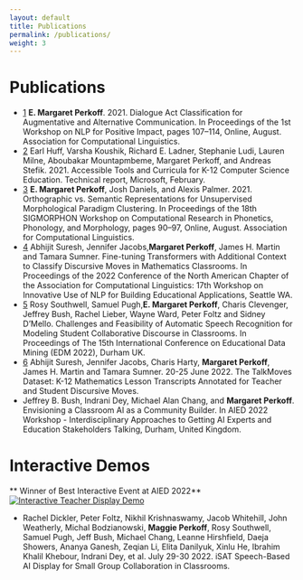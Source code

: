 ```yaml
---
layout: default
title: Publications
permalink: /publications/
weight: 3
---
```

# Publications
- [1](https://aclanthology.org/2021.nlp4posimpact-1.12/) **E. Margaret Perkoff**. 2021. Dialogue Act Classification for Augmentative and Alternative Communication. In Proceedings of the 1st Workshop on NLP for Positive Impact, pages 107–114, Online, August. Association for Computational Linguistics.
- [2](https://www.microsoft.com/en-us/research/uploads/prod/2021/01/Accessible-Tools-and-Curricula-for-K-12-Computer-Science-Education-1.21.pdf) Earl Huff, Varsha Koushik, Richard E. Ladner, Stephanie Ludi, Lauren Milne, Aboubakar Mountapmbeme, Margaret Perkoff, and Andreas Stefik. 2021. Accessible Tools and Curricula for K-12 Computer Science Education. Technical report, Microsoft, February.
- [3](https://aclanthology.org/2021.sigmorphon-1.10/) **E. Margaret Perkoff**, Josh Daniels, and Alexis Palmer. 2021. Orthographic vs. Semantic Representations for Unsupervised Morphological Paradigm Clustering. In Proceedings of the 18th SIGMORPHON Workshop on Computational Research in Phonetics, Phonology, and Morphology, pages 90–97, Online, August. Association for Computational Linguistics.
- [4](https://aclanthology.org/2022.bea-1.11/) Abhijit Suresh, Jennifer Jacobs,**Margaret Perkoff**, James H. Martin and Tamara Sumner. Fine-tuning Transformers with Additional Context to Classify Discursive Moves in Mathematics Classrooms. In Proceedings of the 2022 Conference of the North American Chapter of the Association for Computational Linguistics: 17th Workshop on Innovative Use of NLP for Building Educational Applications, Seattle WA.
- [5](https://www.colorado.edu/research/ai-institute/sites/default/files/attached-files/challengesfeasibility.pdf) Rosy Southwell, Samuel Pugh,**E. Margaret Perkoff**, Charis Clevenger, Jeffrey Bush, Rachel Lieber, Wayne Ward, Peter Foltz and Sidney D’Mello. Challenges and Feasibility of Automatic Speech Recognition for Modeling Student Collaborative Discourse in Classrooms. In Proceedings of The 15th International Conference on Educational Data Mining (EDM 2022), Durham UK.
- [6](https://arxiv.org/pdf/2204.09652.pdf) Abhijit Suresh, Jennifer Jacobs, Charis Harty, **Margaret Perkoff**, James H. Martin and Tamara Sumner. 20-25 June 2022. The TalkMoves Dataset: K-12 Mathematics Lesson Transcripts Annotated for Teacher and Student Discursive Moves.
- Jeffrey B. Bush, Indrani Dey, Michael Alan Chang, and **Margaret Perkoff**. Envisioning a Classroom AI as a Community Builder. In AIED 2022 Workshop - Interdisciplinary Approaches to Getting AI Experts and Education Stakeholders Talking, Durham, United Kingdom.

# Interactive Demos
** Winner of Best Interactive Event at AIED 2022**
[![Interactive Teacher Display Demo](http://img.youtube.com/vi/ipAiByblwaY/0.jpg)](https://www.youtube.com/watch?v=ipAiByblwaY)
- Rachel Dickler, Peter Foltz, Nikhil Krishnaswamy, Jacob Whitehill, John Weatherly, Michal Bodzianowski, **Maggie Perkoff**, Rosy Southwell, Samuel Pugh, Jeff Bush, Michael Chang, Leanne Hirshfield, Daeja Showers, Ananya Ganesh, Zeqian Li, Elita Danilyuk, Xinlu He, Ibrahim Khalil Khebour, Indrani Dey, et al. July 29-30 2022. iSAT Speech-Based AI Display for Small Group Collaboration in Classrooms.
